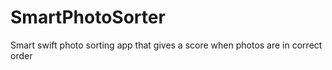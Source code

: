# SmartPhotoSorter
Smart swift photo sorting app that gives a score when photos are in correct order
